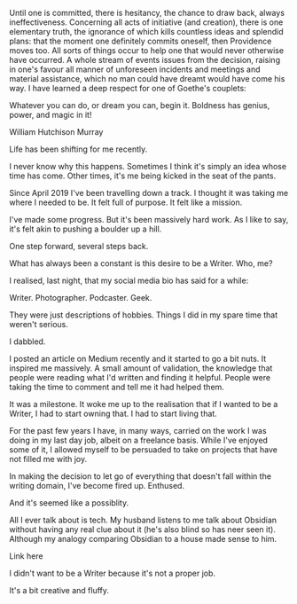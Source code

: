 Until one is committed, there is hesitancy, the chance to draw back, always ineffectiveness. Concerning all acts of initiative (and creation), there is one elementary truth, the ignorance of which kills countless ideas and splendid plans: that the moment one definitely commits oneself, then Providence moves too. All sorts of things occur to help one that would never otherwise have occurred. A whole stream of events issues from the decision, raising in one's favour all manner of unforeseen incidents and meetings and material assistance, which no man could have dreamt would have come his way. I have learned a deep respect for one of Goethe's couplets:

Whatever you can do, or dream you can, begin it.
Boldness has genius, power, and magic in it!

William Hutchison Murray

Life has been shifting for me recently. 

I never know why this happens. Sometimes I think it's simply an idea whose time has come. Other times, it's me being kicked in the seat of the pants.

Since April 2019 I've been travelling down a track. I thought it was taking me where I needed to be. It felt full of purpose. It felt like a mission.

I've made some progress. But it's been massively hard work. As I like to say, it's felt akin to pushing a boulder up a hill.

One step forward, several steps back.

What has always been a constant is this desire to be a Writer. Who, me? 

I realised, last night, that my social media bio has said for a while:

Writer. Photographer. Podcaster. Geek.

They were just descriptions of hobbies. Things I did in my spare time that weren't serious.

I dabbled.

I posted an article on Medium recently and it started to go a bit nuts. It inspired me massively. A small amount of validation, the knowledge that people were reading what I'd written and finding it helpful. People were taking the time to comment and tell me it had helped them.

It was a milestone. It woke me up to the realisation that if I wanted to be a Writer, I had to start owning that. I had to start living that.

For the past few years I have, in many ways, carried on the work I was doing in my last day job, albeit on a freelance basis. While I've enjoyed some of it, I allowed myself to be persuaded to take on projects that have not filled me with joy. 

In making the decision to let go of everything that doesn't fall within the writing domain, I've become fired up. Enthused. 

And it's seemed like a possiblity.

All I ever talk about is tech. My husband listens to me talk about Obsidian without having any real clue about it (he's also blind so has neer seen it). Although my analogy comparing Obsidian to a house made sense to him.

Link here

I didn't want to be a Writer because it's not a proper job. 

It's a bit creative and fluffy.


